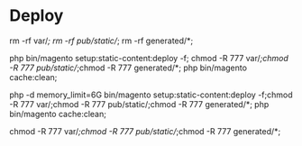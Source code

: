 #	Deploy

rm -rf var/*; rm -rf pub/static/*; rm -rf generated/*;

php bin/magento setup:static-content:deploy -f; chmod -R 777 var/*;chmod -R 777 pub/static/*;chmod -R 777 generated/*; php bin/magento cache:clean;

php -d memory_limit=6G bin/magento setup:static-content:deploy -f;chmod -R 777 var/;chmod -R 777 pub/static/;chmod -R 777 generated/*; php bin/magento cache:clean;

chmod -R 777 var/*;chmod -R 777 pub/static/*;chmod -R 777 generated/*;
